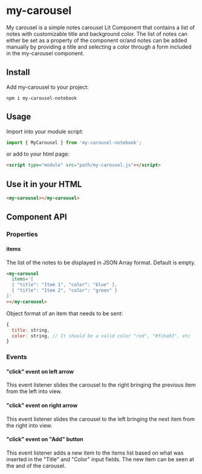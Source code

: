 # my-carousel

My carousel is a simple notes carousel Lit Component that contains a list of notes with customizable title and background color. The list of notes can either be set as a property of the component or/and notes can be added manually by providing a title and selecting a color through a form included in the my-carousel component.

## Install

Add my-carousel to your project:

```
npm i my-carousel-notebook
```

## Usage

Import into your module script:

```javascript
import { MyCarousel } from 'my-carousel-notebook';
```

or add to your html page:

```html
<script type="module" src="path/my-carousel.js"></script>
```

## Use it in your HTML

```html
<my-carousel></my-carousel>
```

## Component API

### Properties

#### items

The list of the notes to be displayed in JSON Array format. Default is empty.

```html
<my-carousel
  items='[
  { "title": "Item 1", "color": "blue" },
  { "title": "Item 2", "color": "green" }
]'
></my-carousel>
```

Object format of an item that needs to be sent:

```javascript
{
  title: string,
  color: string, // It should be a valid color "red", "#fcba03", etc
}
```

### Events

#### "click" event on left arrow

This event listener slides the carousel to the right bringing the previous item from the left into view.

#### "click" event on right arrow

This event listener slides the carousel to the left bringing the next item from the right into view.

#### "click" event on "Add" button

This event listener adds a new item to the items list based on what was inserted in the "Title" and "Color" input fields. The new item can be seen at the and of the carousel.
